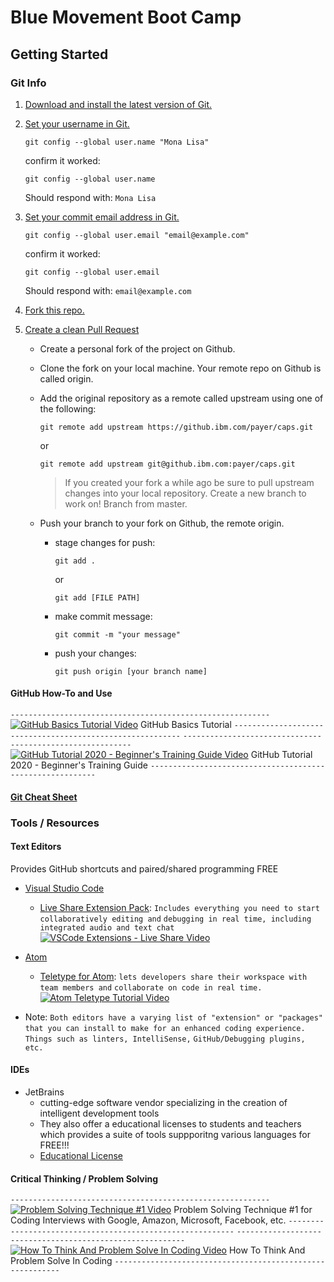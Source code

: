 # Blue Movement Boot Camp

## Getting Started

### Git Info

1. [Download and install the latest version of Git.](https://git-scm.com/downloads)
2. [Set your username in Git.](https://help.github.com/en/articles/setting-your-username-in-git)

    `git config --global user.name "Mona Lisa"`

    confirm it worked:

    `git config --global user.name`

    Should respond with: `Mona Lisa`

3. [Set your commit email address in Git.](https://help.github.com/en/articles/setting-your-commit-email-address)

    `git config --global user.email "email@example.com"`

    confirm it worked:

    `git config --global user.email`

    Should respond with: `email@example.com`
4. [Fork this repo.](https://help.github.com/en/github/getting-started-with-github/fork-a-repo)
5. [Create a clean Pull Request](https://help.github.com/en/desktop/contributing-to-projects/creating-a-pull-request)
    - Create a personal fork of the project on Github.
    - Clone the fork on your local machine. Your remote repo on Github is called origin.
    - Add the original repository as a remote called upstream using one of the following:
  
        `git remote add upstream https://github.ibm.com/payer/caps.git`

        or

        `git remote add upstream git@github.ibm.com:payer/caps.git`

        > If you created your fork a while ago be sure to pull upstream changes into your local repository.
        Create a new branch to work on! Branch from master.
    - Push your branch to your fork on Github, the remote origin.
      - stage changes for push:
  
        `git add .`

        or

        `git add [FILE PATH]`

      - make commit message:

        `git commit -m "your message"`

      - push your changes:

        `git push origin [your branch name]`

#### GitHub How-To and Use

```----------------------------------------------------------```
[![GitHub Basics Tutorial Video](http://img.youtube.com/vi/x0EYpi38Yp4/0.jpg)](http://www.youtube.com/watch?v=x0EYpi38Yp4 " GitHub Basics Tutorial")
GitHub Basics Tutorial
```----------------------------------------------------------```
```----------------------------------------------------------```
[![GitHub Tutorial 2020 - Beginner's Training Guide Video](http://img.youtube.com/vi/iv8rSLsi1xo/0.jpg)](http://www.youtube.com/watch?v=iv8rSLsi1xo "GitHub Tutorial 2020 - Beginner's Training Guide")
GitHub Tutorial 2020 - Beginner's Training Guide
```----------------------------------------------------------```

#### [Git Cheat Sheet](https://education.github.com/git-cheat-sheet-education.pdf)

### Tools / Resources

#### Text Editors

Provides GitHub shortcuts and paired/shared programming FREE

- [Visual Studio Code](https://code.visualstudio.com/download)
  - [Live Share Extension Pack](https://docs.microsoft.com/en-us/visualstudio/liveshare/use/vscode):
  ```Includes everything you need to start collaboratively editing and```
  ```debugging in real time, including integrated audio and text chat```
  [![VSCode Extensions - Live Share Video](http://img.youtube.com/vi/mJ_QOo_E1U0/0.jpg)](http://www.youtube.com/watch?v=mJ_QOo_E1U0 "VSCode Extensions - Live Share")

- [Atom](https://atom.io/)
  - [Teletype for Atom](https://teletype.atom.io/):
  ```lets developers share their workspace with team members and```
  ```collaborate on code in real time.```
  [![Atom Teletype Tutorial Video](http://img.youtube.com/vi/6TwAHlNpkrc/0.jpg)](http://www.youtube.com/watch?v=6TwAHlNpkrc "Atom Teletype Tutorial")
  
- Note:
    ```Both editors have a varying list of "extension" or "packages" that you can install```
    ```to make for an enhanced coding experience. Things such as linters, IntelliSense,```
    ```GitHub/Debugging plugins, etc.```

#### IDEs

- JetBrains
  - cutting-edge software vendor specializing in the creation of intelligent development tools
  - They also offer a educational licenses to students and teachers which provides a suite of tools suppporitng various languages for FREE!!!
  - [Educational License](https://www.jetbrains.com/community/education/#students)

#### Critical Thinking / Problem Solving

```----------------------------------------------------------```
[![Problem Solving Technique #1 Video](http://img.youtube.com/vi/lD-LuK_VGZI/0.jpg)](http://www.youtube.com/watch?v=lD-LuK_VGZI "Problem Solving Technique #1")
Problem Solving Technique #1 for Coding Interviews
with Google, Amazon, Microsoft, Facebook, etc.
```----------------------------------------------------------```
```----------------------------------------------------------```
[![How To Think And Problem Solve In Coding Video](http://img.youtube.com/vi/Hb9WUEXdkCE/0.jpg)](http://www.youtube.com/watch?v=Hb9WUEXdkCE "How To Think And Problem Solve In Coding")
How To Think And Problem Solve In Coding
```----------------------------------------------------------```
